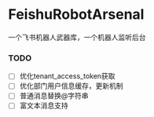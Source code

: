 # FeishuRobotArsenal
一个飞书机器人武器库，一个机器人监听后台

### TODO 
- [ ] 优化tenant_access_token获取 
- [ ] 优化部门用户信息缓存，更新机制
- [ ] 普通消息替换@字符串
- [ ] 富文本消息支持
